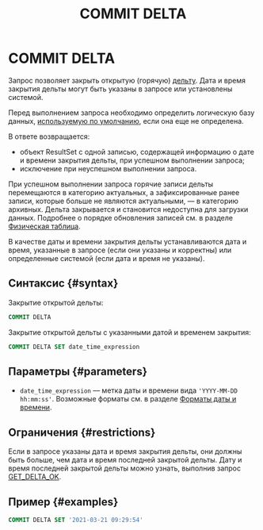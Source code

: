 ﻿---
layout: default
title: COMMIT DELTA
nav_order: 8
parent: Запросы SQL+
grand_parent: Справочная информация
has_children: false
has_toc: false
---

# COMMIT DELTA

Запрос позволяет закрыть открытую (горячую) [дельту](../../../overview/main_concepts/delta/delta.md). 
Дата и время закрытия дельты могут быть указаны в запросе или установлены системой.

Перед выполнением запроса необходимо определить логическую базу данных, 
[используемую по умолчанию](../../../working_with_system/other_features/default_db_set-up/default_db_set-up.md), 
если она еще не определена.

В ответе возвращается:
*   объект ResultSet c одной записью, содержащей информацию о дате и времени закрытия дельты, 
    при успешном выполнении запроса;
*   исключение при неуспешном выполнении запроса.

При успешном выполнении запроса горячие записи дельты перемещаются в категорию актуальных, 
а зафиксированные ранее записи, которые больше не являются актуальными, — в категорию архивных. 
Дельта закрывается и становится недоступна для загрузки данных. Подробнее о порядке обновления записей 
см. в разделе [Физическая таблица](../../../overview/main_concepts/physical_table/physical_table.md).

В качестве даты и времени закрытия дельты устанавливаются дата и время, указанные в запросе (если они 
указаны и корректны) или определенные системой (если дата и время не указаны).

## Синтаксис {#syntax}

Закрытие открытой дельты:
```sql
COMMIT DELTA
```

Закрытие открытой дельты с указанными датой и временем закрытия:
```sql
COMMIT DELTA SET date_time_expression
```

## Параметры {#parameters}

*   `date_time_expression` — метка даты и времени вида `'YYYY-MM-DD hh:mm:ss'`. Возможные форматы см. в разделе
    [Форматы даты и времени](../../timestamp_formats/timestamp_formats.md).

## Ограничения {#restrictions}

Если в запросе указаны дата и время закрытия дельты, они должны быть больше, чем дата и время последней 
закрытой дельты. Дату и время последней закрытой дельты можно узнать, выполнив запрос 
[GET_DELTA_OK](../GET_DELTA_OK/GET_DELTA_OK.md).

## Пример {#examples}

```sql
COMMIT DELTA SET '2021-03-21 09:29:54'
```